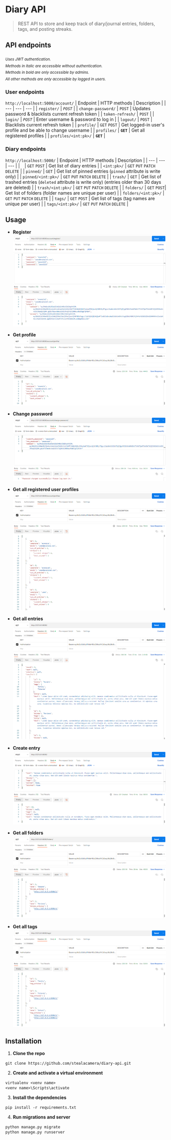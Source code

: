 # Diary API
> REST API to store and keep track of diary/journal entries, folders, tags, and posting streaks.


## API endpoints
<sub>*Uses JWT authentication.  
Methods in italic are accessible without authentication.  
Methods in bold are only accessible by admins.  
All other methods are only accessible by logged in users.*</sub>

### User endpoints 
`http://localhost:5000/account/`
| Endpoint  | HTTP methods | Description |
| --- | --- | --- |
| `register/` | *`POST`* |
| `change-password/` | `POST` | Updates password & blacklists current refresh token |
| `token-refresh/` | `POST` |
| `login/` | *`POST`* | Enter username & password to log in |
| `logout/` | `POST` | Blacklists current refresh token |
| `profile/` | `GET` `POST` | Get logged-in user's profile and be able to change username |
| `profiles/` | **`GET`** | Get all registered profiles |
| `profiles/<int:pk>/` | **`GET`** |

### Diary endpoints
`http://localhost:5000/`
| Endpoint  | HTTP methods | Description |
| --- | --- | --- |
| ` ` | `GET` `POST` | Get list of diary entries |
| `<int:pk>/` | `GET` `PUT` `PATCH` `DELETE` |
| `pinned/` | `GET` | Get list of pinned entries (`pinned` attribute is write only) |
| `pinned/<int:pk>/` | `GET` `PUT` `PATCH` `DELETE` |
| `trash/` | `GET` | Get list of trashed entries (`deleted` attribute is write only) (entries older than 30 days are deleted) |
| `trash/<int:pk>/` | `GET` `PUT` `PATCH` `DELETE` |
| `folders/` | `GET` `POST`| Get list of folders (folder names are unique per user) |
| `folders/<int:pk>/` | `GET` `PUT` `PATCH` `DELETE` |
| `tags/` | `GET` `POST` | Get list of tags (tag names are unique per user) |
| `tags/<int:pk>/` | `GET` `PUT` `PATCH` `DELETE` |

## Usage
- **Register**
![Postman register user](usage_photos/postman_register.png)

- **Get profile**
![Postman GET profile](usage_photos/postman_profile.png)

- **Change password**
![Postman change password](usage_photos/postman_change_password.png)

- **Get all registered user profiles**
![Postman GET user profiles](usage_photos/postman_all_profiles.png)

- **Get all entries**
![Postman GET entries](usage_photos/postman_entries.png)

- **Create entry**
![Postman POST entry](usage_photos/postman_create_entry.png)

- **Get all folders**
![Postman GET folders](usage_photos/postman_folders.png)

- **Get all tags**
![Postman GET tags](usage_photos/postman_tags.png)


## Installation
1. **Clone the repo**
```
git clone https://github.com/stealacamera/diary-api.git
```
2. **Create and activate a virtual environment**
```
virtualenv <venv name>
<venv name>\Scripts\activate
```
3. **Install the dependencies**
```
pip install -r requirements.txt
```
4. **Run migrations and server**
```
python manage.py migrate
python manage.py runserver
```
